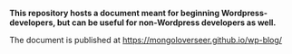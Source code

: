 **This repository hosts a document meant for beginning Wordpress-developers, but can be useful for non-Wordpress developers as well.** 

The document is published at 
https://mongoloverseer.github.io/wp-blog/

